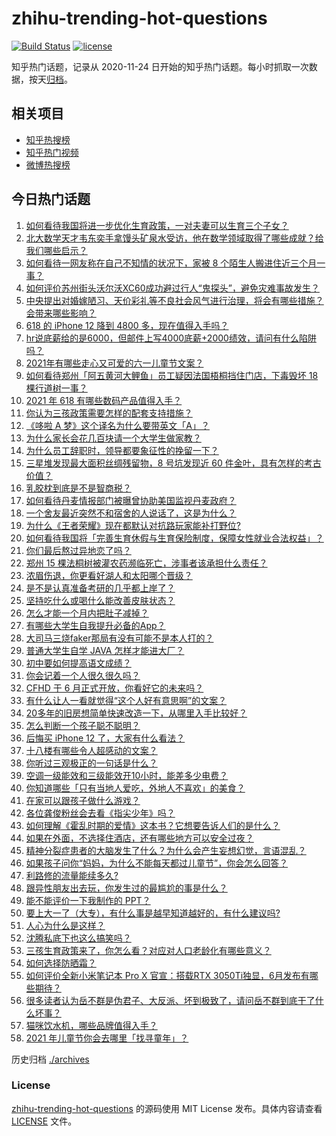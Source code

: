 # zhihu-trending-hot-questions

[![Build Status](https://github.com/justjavac/zhihu-trending-hot-questions/workflows/ci/badge.svg?branch=master)](https://github.com/justjavac/zhihu-trending-hot-questions/actions)
[![license](https://img.shields.io/github/license/justjavac/zhihu-trending-hot-questions)](https://github.com/justjavac/zhihu-trending-hot-questions/blob/master/LICENSE)

知乎热门话题，记录从 2020-11-24 日开始的知乎热门话题。每小时抓取一次数据，按天[归档](./archives)。

## 相关项目

- [知乎热搜榜](https://github.com/justjavac/zhihu-trending-top-search)
- [知乎热门视频](https://github.com/justjavac/zhihu-trending-hot-video)
- [微博热搜榜](https://github.com/justjavac/weibo-trending-hot-search)

## 今日热门话题

<!-- BEGIN -->
<!-- 最后更新时间 Tue Jun 01 2021 05:43:57 GMT+0800 (China Standard Time) -->

1. [如何看待我国将进一步优化生育政策，一对夫妻可以生育三个子女？](https://www.zhihu.com/question/462390587)
2. [北大数学天才韦东奕手拿馒头矿泉水受访，他在数学领域取得了哪些成就？给我们哪些启示？](https://www.zhihu.com/question/462169322)
3. [如何看待一网友称在自己不知情的状况下，家被 8
   个陌生人搬进住近三个月一事？](https://www.zhihu.com/question/461252891)
4. [如何评价苏州街头沃尔沃XC60成功避过行人“鬼探头”，避免灾难事故发生？](https://www.zhihu.com/question/461921854)
5. [中央提出对婚嫁陋习、天价彩礼等不良社会风气进行治理，将会有哪些措施？会带来哪些影响？](https://www.zhihu.com/question/462399146)
6. [618 的 iPhone 12 降到 4800
   多，现在值得入手吗？](https://www.zhihu.com/question/462118314)
7. [hr说底薪给的是6000，但邮件上写4000底薪+2000绩效，请问有什么陷阱吗？](https://www.zhihu.com/question/279752230)
8. [2021年有哪些走心又可爱的六一儿童节文案？](https://www.zhihu.com/question/461411396)
9. [如何看待郑州「阿五黄河大鲤鱼」员工疑因法国梧桐挡住门店，下毒毁坏 18
   棵行道树一事？](https://www.zhihu.com/question/461978699)
10. [2021 年 618 有哪些数码产品值得入手？](https://www.zhihu.com/question/458701072)
11. [你认为三孩政策需要怎样的配套支持措施？](https://www.zhihu.com/question/462397663)
12. [《哆啦 A 梦》这个译名为什么要带英文「A」？](https://www.zhihu.com/question/30836738)
13. [为什么家长会花几百块请一个大学生做家教？](https://www.zhihu.com/question/290772385)
14. [为什么员工辞职时，领导都要象征性的挽留一下？](https://www.zhihu.com/question/459351020)
15. [三星堆发现最大面积丝绸残留物，8 号坑发现近 60
    件金叶，具有怎样的考古价值？](https://www.zhihu.com/question/462198382)
16. [乳胶枕到底是不是智商税？](https://www.zhihu.com/question/419436850)
17. [如何看待丹麦情报部门被曝曾协助美国监视丹麦政府？](https://www.zhihu.com/question/462342888)
18. [一个舍友最近突然不和宿舍的人说话了，这是为什么？](https://www.zhihu.com/question/39650172)
19. [为什么《王者荣耀》现在都默认对抗路玩家能补打野位?](https://www.zhihu.com/question/462063708)
20. [如何看待我国将「完善生育休假与生育保险制度，保障女性就业合法权益」？](https://www.zhihu.com/question/462395582)
21. [你们最后熬过异地恋了吗？](https://www.zhihu.com/question/364054443)
22. [郑州 15 棵法桐树被灌农药濒临死亡，涉事者该承担什么责任？](https://www.zhihu.com/question/462006651)
23. [浓眉伤退，你更看好湖人和太阳哪个晋级？](https://www.zhihu.com/question/462327535)
24. [是不是认真准备考研的几乎都上岸了？](https://www.zhihu.com/question/452073317)
25. [坚持吃什么或喝什么能改善皮肤状态？](https://www.zhihu.com/question/284643508)
26. [怎么才能一个月内把肚子减掉？](https://www.zhihu.com/question/317186157)
27. [有哪些大学生自我提升必备的App？](https://www.zhihu.com/question/320804037)
28. [大司马三烧faker那局有没有可能不是本人打的？](https://www.zhihu.com/question/459219863)
29. [普通大学生自学 JAVA 怎样才能进大厂？](https://www.zhihu.com/question/387717615)
30. [初中要如何提高语文成绩？](https://www.zhihu.com/question/418605306)
31. [你会记着一个人很久很久吗？](https://www.zhihu.com/question/461880348)
32. [CFHD 于 6 月正式开放，你看好它的未来吗？](https://www.zhihu.com/question/459837419)
33. [有什么让人一看就觉得“这个人好有意思啊”的文案？](https://www.zhihu.com/question/376417418)
34. [20多年的旧房想简单快速改造一下，从哪里入手比较好？](https://www.zhihu.com/question/460487422)
35. [怎么判断一个孩子聪不聪明？](https://www.zhihu.com/question/460441961)
36. [后悔买 iPhone 12 了，大家有什么看法？](https://www.zhihu.com/question/445160711)
37. [十八楼有哪些令人超感动的文案？](https://www.zhihu.com/question/455124761)
38. [你听过三观极正的一句话是什么？](https://www.zhihu.com/question/316797926)
39. [空调一级能效和三级能效开10小时，能差多少电费？](https://www.zhihu.com/question/329341284)
40. [你知道哪些「只有当地人爱吃，外地人不喜欢」的美食？](https://www.zhihu.com/question/461730414)
41. [在家可以跟孩子做什么游戏？](https://www.zhihu.com/question/391201046)
42. [各位龚俊粉丝会去看《指尖少年》吗？](https://www.zhihu.com/question/456052901)
43. [如何理解《霍乱时期的爱情》这本书？它想要告诉人们的是什么？](https://www.zhihu.com/question/274223889)
44. [如果在外面，不选择住酒店，还有哪些地方可以安全过夜？](https://www.zhihu.com/question/460644032)
45. [精神分裂症患者的大脑发生了什么？为什么会产生妄想幻觉，言语混乱？](https://www.zhihu.com/question/60875758)
46. [如果孩子问你“妈妈，为什么不能每天都过儿童节”，你会怎么回答？](https://www.zhihu.com/question/461277051)
47. [利路修的流量能续多久?](https://www.zhihu.com/question/461929162)
48. [跟异性朋友出去玩，你发生过的最尴尬的事是什么？](https://www.zhihu.com/question/281832872)
49. [能不能评价一下我制作的 PPT？](https://www.zhihu.com/question/460696678)
50. [要上大一了（大专），有什么事是越早知道越好的，有什么建议吗?](https://www.zhihu.com/question/454529413)
51. [人心为什么是这样？](https://www.zhihu.com/question/460333793)
52. [沈腾私底下也这么搞笑吗？](https://www.zhihu.com/question/449715891)
53. [三孩生育政策来了，你怎么看？对应对人口老龄化有哪些意义？](https://www.zhihu.com/question/462391662)
54. [如何选择防晒霜？](https://www.zhihu.com/question/23782066)
55. [如何评价全新小米笔记本 Pro X 官宣：搭载RTX
    3050Ti独显，6月发布有哪些期待？](https://www.zhihu.com/question/459262263)
56. [很多读者认为岳不群是伪君子、大反派、坏到极致了，请问岳不群到底干了什么坏事？](https://www.zhihu.com/question/328943013)
57. [猫咪饮水机，哪些品牌值得入手？](https://www.zhihu.com/question/39724176)
58. [2021 年儿童节你会去哪里「找寻童年」？](https://www.zhihu.com/question/458857970)

<!-- END -->

历史归档 [./archives](./archives)

### License

[zhihu-trending-hot-questions](https://github.com/justjavac/zhihu-trending-hot-questions)
的源码使用 MIT License 发布。具体内容请查看 [LICENSE](./LICENSE) 文件。
